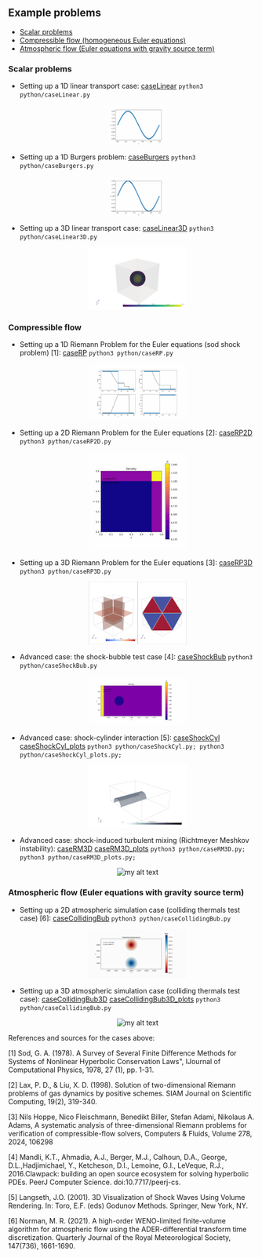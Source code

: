 ## Example problems


- [Scalar problems](#scalar-problems)
- [Compressible flow (homogeneous Euler equations)](#compressible-flow)
- [Atmospheric flow (Euler equations with gravity source term)](#atmospheric-flow-euler-equations-with-gravity-source-term)

### Scalar problems

- Setting up a 1D linear transport case: [caseLinear](../python/caseLinear.py) ```python3 python/caseLinear.py```
  
  <figure style="text-align: center;">
  <img src="../doc/animationLin.gif" width="30%" alt="my alt text"/>
  </figure>

- Setting up a 1D Burgers problem: [caseBurgers](../python/caseBurgers.py) ```python3 python/caseBurgers.py```
  
  <figure style="text-align: center;">
  <img src="../doc/animationBurg.gif" width="30%" alt="my alt text"/>
  </figure>

- Setting up a 3D linear transport case: [caseLinear3D](../python/caseLinear3D.py) ```python3 python/caseLinear3D.py```
  
  <figure style="text-align: center;">
  <img src="../doc/animationLin3D.gif" width="50%" alt="my alt text"/>
  </figure>

### Compressible flow

- Setting up a 1D Riemann Problem for the  Euler equations (sod shock problem) [1]: [caseRP](../python/caseRP.py) ```python3 python/caseRP.py```

  <figure style="text-align: center;">
  <img src="../doc/animationRP.gif" width="50%" alt="my alt text"/>
  </figure>
  
- Setting up a 2D Riemann Problem for the Euler equations [2]: [caseRP2D](../python/caseRP2D.py) ```python3 python/caseRP2D.py```

  <figure style="text-align: center;">
  <img src="../doc/animationRP2D.gif" width="50%" alt="my alt text"/>
  </figure>
  
- Setting up a 3D Riemann Problem for the Euler equations [3]: [caseRP3D](../python/caseRP3D.py) ```python3 python/caseRP3D.py```

  <figure style="text-align: center;">
  <img src="../doc/animationRP3D.gif" width="50%" alt="my alt text"/>
  </figure>
  
- Advanced case: the shock-bubble test case [4]: [caseShockBub](../python/caseShockBub.py) ```python3 python/caseShockBub.py```

  <figure style="text-align: center;">
  <img src="../doc/animationSB.gif" width="50%" alt="my alt text"/>
  </figure>
  
- Advanced case: shock-cylinder interaction [5]: [caseShockCyl](../python/caseShockCyl3D.py) [caseShockCyl_plots](../python/caseShockCyl3D_plots.py) ```python3 python/caseShockCyl.py; python3 python/caseShockCyl_plots.py;```
  
  <figure style="text-align: center;">
  <img src="../doc/animationSCyl.gif" width="50%" alt="my alt text"/>
  </figure>
  
- Advanced case: shock-induced turbulent mixing (Richtmeyer Meshkov instability): [caseRM3D](../python/caseRM3D.py) [caseRM3D_plots](../python/caseRM3D_plots.py) ```python3 python/caseRM3D.py; python3 python/caseRM3D_plots.py;```
  
  <figure style="text-align: center;">
  <img src="../doc/animationRM.gif" width="50%" alt="my alt text"/>
  </figure>
  
### Atmospheric flow (Euler equations with gravity source term)
  
- Setting up a 2D atmospheric simulation case (colliding thermals test case) [6]: [caseCollidingBub](../python/caseCollidingBub.py) ```python3 python/caseCollidingBub.py```
    
    <figure style="text-align: center;">
    <img src="../doc/animationCol.gif" width="50%" alt="my alt text"/>
    </figure>
    
- Setting up a 3D atmospheric simulation case (colliding thermals test case): [caseCollidingBub3D](../python/caseCollidingBub3D.py) [caseCollidingBub3D_plots](../python/caseCollidingBub3D_plots.py) ```python3 python/caseCollidingBub.py```
    
    <figure style="text-align: center;">
    <img src="../doc/animationCol3D.gif" width="50%" alt="my alt text"/>
    </figure>
    
References and sources for the cases above:

[1] Sod, G. A. (1978). A Survey of Several Finite Difference Methods for Systems of Nonlinear Hyperbolic Conservation Laws", IJournal of Computational Physics, 1978, 27 (1), pp. 1-31.

[2] Lax, P. D., & Liu, X. D. (1998). Solution of two-dimensional Riemann problems of gas dynamics by positive schemes. SIAM Journal on Scientific Computing, 19(2), 319-340.

[3] Nils Hoppe, Nico Fleischmann, Benedikt Biller, Stefan Adami, Nikolaus A. Adams, A systematic analysis of three-dimensional Riemann problems for verification of compressible-flow solvers, Computers & Fluids, Volume 278, 2024, 106298

[4] Mandli, K.T., Ahmadia, A.J., Berger, M.J., Calhoun, D.A., George, D.L.,Hadjimichael, Y., Ketcheson, D.I., Lemoine, G.I., LeVeque, R.J., 2016.Clawpack: building an open source ecosystem for solving hyperbolic PDEs. PeerJ Computer Science. doi:10.7717/peerj-cs.

[5] Langseth, J.O. (2001). 3D Visualization of Shock Waves Using Volume Rendering. In: Toro, E.F. (eds) Godunov Methods. Springer, New York, NY. 

[6] Norman, M. R. (2021). A high-order WENO-limited finite-volume algorithm for atmospheric flow using the ADER-differential transform time discretization. Quarterly Journal of the Royal Meteorological Society, 147(736), 1661-1690.

